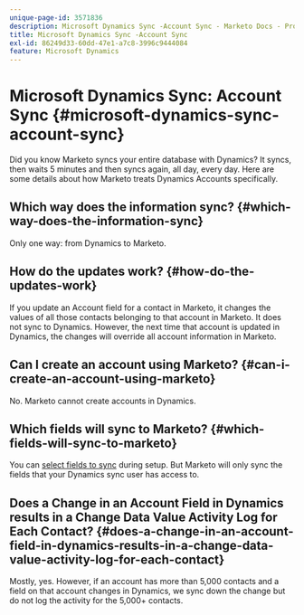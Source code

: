 ```yaml
---
unique-page-id: 3571836
description: Microsoft Dynamics Sync -Account Sync - Marketo Docs - Product Documentation
title: Microsoft Dynamics Sync -Account Sync
exl-id: 86249d33-60dd-47e1-a7c8-3996c9444084
feature: Microsoft Dynamics
---
```

# Microsoft Dynamics Sync: Account Sync {#microsoft-dynamics-sync-account-sync}

Did you know Marketo syncs your entire database with Dynamics? It syncs, then waits 5 minutes and then syncs again, all day, every day. Here are some details about how Marketo treats Dynamics Accounts specifically.

## Which way does the information sync? {#which-way-does-the-information-sync}

Only one way: from Dynamics to Marketo.

## How do the updates work? {#how-do-the-updates-work}

If you update an Account field for a contact in Marketo, it changes the values of all those contacts belonging to that account in Marketo. It does not sync to Dynamics. However, the next time that account is updated in Dynamics, the changes will override all account information in Marketo.

## Can I create an account using Marketo? {#can-i-create-an-account-using-marketo}

No. Marketo cannot create accounts in Dynamics.

## Which fields will sync to Marketo? {#which-fields-will-sync-to-marketo}

You can [select fields to sync](/help/marketo/product-docs/crm-sync/microsoft-dynamics-sync/sync-setup/microsoft-dynamics-365-with-ropc-connection/step-4-of-4-connect.md#select-fields-to-sync) during setup. But Marketo will only sync the fields that your Dynamics sync user has access to.

## Does a Change in an Account Field in Dynamics results in a Change Data Value Activity Log for Each Contact?  {#does-a-change-in-an-account-field-in-dynamics-results-in-a-change-data-value-activity-log-for-each-contact}

Mostly, yes. However, if an account has more than 5,000 contacts and a field on that account changes in Dynamics, we sync down the change but do not log the activity for the 5,000+ contacts.
